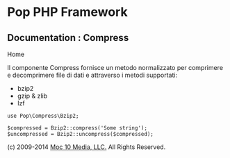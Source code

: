 Pop PHP Framework
=================

Documentation : Compress
------------------------

Home

Il componente Compress fornisce un metodo normalizzato per comprimere e
decomprimere file di dati e attraverso i metodi supportati:

-   bzip2
-   gzip & zlib
-   lzf

<!-- -->

    use Pop\Compress\Bzip2;

    $compressed = Bzip2::compress('Some string');
    $uncompressed = Bzip2::uncompress($compressed);

\(c) 2009-2014 [Moc 10 Media, LLC.](http://www.moc10media.com) All
Rights Reserved.
